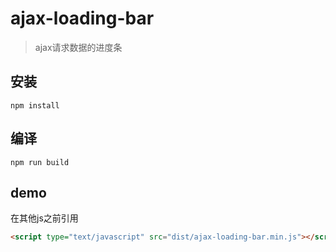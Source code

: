 # ajax-loading-bar
> ajax请求数据的进度条

## 安装
```
npm install
```

## 编译

```
npm run build
```

## demo
在其他js之前引用
```html
<script type="text/javascript" src="dist/ajax-loading-bar.min.js"></script>
```
